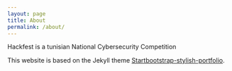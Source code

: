 ```yaml
---
layout: page
title: About
permalink: /about/
---
```


Hackfest is a tunisian National Cybersecurity Competition

This website is based on the Jekyll theme [Startbootstrap-stylish-portfolio](https://github.com/vidhyav656/startbootstrap-stylish-portfolio-jekyll).
